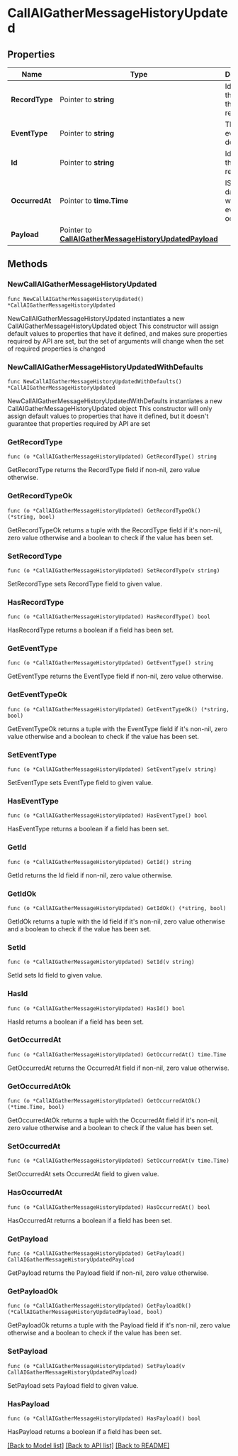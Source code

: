 # CallAIGatherMessageHistoryUpdated

## Properties

Name | Type | Description | Notes
------------ | ------------- | ------------- | -------------
**RecordType** | Pointer to **string** | Identifies the type of the resource. | [optional] 
**EventType** | Pointer to **string** | The type of event being delivered. | [optional] 
**Id** | Pointer to **string** | Identifies the type of resource. | [optional] 
**OccurredAt** | Pointer to **time.Time** | ISO 8601 datetime of when the event occurred. | [optional] 
**Payload** | Pointer to [**CallAIGatherMessageHistoryUpdatedPayload**](CallAIGatherMessageHistoryUpdatedPayload.md) |  | [optional] 

## Methods

### NewCallAIGatherMessageHistoryUpdated

`func NewCallAIGatherMessageHistoryUpdated() *CallAIGatherMessageHistoryUpdated`

NewCallAIGatherMessageHistoryUpdated instantiates a new CallAIGatherMessageHistoryUpdated object
This constructor will assign default values to properties that have it defined,
and makes sure properties required by API are set, but the set of arguments
will change when the set of required properties is changed

### NewCallAIGatherMessageHistoryUpdatedWithDefaults

`func NewCallAIGatherMessageHistoryUpdatedWithDefaults() *CallAIGatherMessageHistoryUpdated`

NewCallAIGatherMessageHistoryUpdatedWithDefaults instantiates a new CallAIGatherMessageHistoryUpdated object
This constructor will only assign default values to properties that have it defined,
but it doesn't guarantee that properties required by API are set

### GetRecordType

`func (o *CallAIGatherMessageHistoryUpdated) GetRecordType() string`

GetRecordType returns the RecordType field if non-nil, zero value otherwise.

### GetRecordTypeOk

`func (o *CallAIGatherMessageHistoryUpdated) GetRecordTypeOk() (*string, bool)`

GetRecordTypeOk returns a tuple with the RecordType field if it's non-nil, zero value otherwise
and a boolean to check if the value has been set.

### SetRecordType

`func (o *CallAIGatherMessageHistoryUpdated) SetRecordType(v string)`

SetRecordType sets RecordType field to given value.

### HasRecordType

`func (o *CallAIGatherMessageHistoryUpdated) HasRecordType() bool`

HasRecordType returns a boolean if a field has been set.

### GetEventType

`func (o *CallAIGatherMessageHistoryUpdated) GetEventType() string`

GetEventType returns the EventType field if non-nil, zero value otherwise.

### GetEventTypeOk

`func (o *CallAIGatherMessageHistoryUpdated) GetEventTypeOk() (*string, bool)`

GetEventTypeOk returns a tuple with the EventType field if it's non-nil, zero value otherwise
and a boolean to check if the value has been set.

### SetEventType

`func (o *CallAIGatherMessageHistoryUpdated) SetEventType(v string)`

SetEventType sets EventType field to given value.

### HasEventType

`func (o *CallAIGatherMessageHistoryUpdated) HasEventType() bool`

HasEventType returns a boolean if a field has been set.

### GetId

`func (o *CallAIGatherMessageHistoryUpdated) GetId() string`

GetId returns the Id field if non-nil, zero value otherwise.

### GetIdOk

`func (o *CallAIGatherMessageHistoryUpdated) GetIdOk() (*string, bool)`

GetIdOk returns a tuple with the Id field if it's non-nil, zero value otherwise
and a boolean to check if the value has been set.

### SetId

`func (o *CallAIGatherMessageHistoryUpdated) SetId(v string)`

SetId sets Id field to given value.

### HasId

`func (o *CallAIGatherMessageHistoryUpdated) HasId() bool`

HasId returns a boolean if a field has been set.

### GetOccurredAt

`func (o *CallAIGatherMessageHistoryUpdated) GetOccurredAt() time.Time`

GetOccurredAt returns the OccurredAt field if non-nil, zero value otherwise.

### GetOccurredAtOk

`func (o *CallAIGatherMessageHistoryUpdated) GetOccurredAtOk() (*time.Time, bool)`

GetOccurredAtOk returns a tuple with the OccurredAt field if it's non-nil, zero value otherwise
and a boolean to check if the value has been set.

### SetOccurredAt

`func (o *CallAIGatherMessageHistoryUpdated) SetOccurredAt(v time.Time)`

SetOccurredAt sets OccurredAt field to given value.

### HasOccurredAt

`func (o *CallAIGatherMessageHistoryUpdated) HasOccurredAt() bool`

HasOccurredAt returns a boolean if a field has been set.

### GetPayload

`func (o *CallAIGatherMessageHistoryUpdated) GetPayload() CallAIGatherMessageHistoryUpdatedPayload`

GetPayload returns the Payload field if non-nil, zero value otherwise.

### GetPayloadOk

`func (o *CallAIGatherMessageHistoryUpdated) GetPayloadOk() (*CallAIGatherMessageHistoryUpdatedPayload, bool)`

GetPayloadOk returns a tuple with the Payload field if it's non-nil, zero value otherwise
and a boolean to check if the value has been set.

### SetPayload

`func (o *CallAIGatherMessageHistoryUpdated) SetPayload(v CallAIGatherMessageHistoryUpdatedPayload)`

SetPayload sets Payload field to given value.

### HasPayload

`func (o *CallAIGatherMessageHistoryUpdated) HasPayload() bool`

HasPayload returns a boolean if a field has been set.


[[Back to Model list]](../README.md#documentation-for-models) [[Back to API list]](../README.md#documentation-for-api-endpoints) [[Back to README]](../README.md)


